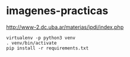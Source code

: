 # imagenes-practicas

http://www-2.dc.uba.ar/materias/ipdi/index.php

    virtualenv -p python3 venv 
    . venv/bin/activate
    pip install -r requirements.txt 

